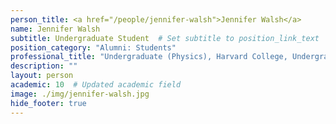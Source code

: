 ```yaml
---
person_title: <a href="/people/jennifer-walsh">Jennifer Walsh</a>
name: Jennifer Walsh
subtitle: Undergraduate Student  # Set subtitle to position_link_text
position_category: "Alumni: Students"
professional_title: "Undergraduate (Physics), Harvard College, Undergraduate Researcher (2017)"
description: ""
layout: person
academic: 10  # Updated academic field
image: ./img/jennifer-walsh.jpg
hide_footer: true
---
```

